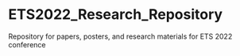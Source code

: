 # ETS2022_Research_Repository
Repository for papers, posters, and research materials for ETS 2022 conference
